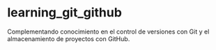 # learning_git_github
Complementando conocimiento en el control de versiones con Git y el almacenamiento de proyectos con GitHub.

